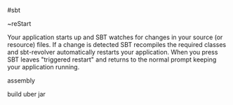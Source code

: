 #sbt

~reStart

Your application starts up and SBT watches for changes in your source (or resource) files. If a change is detected SBT recompiles the required classes and sbt-revolver automatically restarts your application. When you press <ENTER> SBT leaves "triggered restart" and returns to the normal prompt keeping your application running.

assembly

build uber jar
